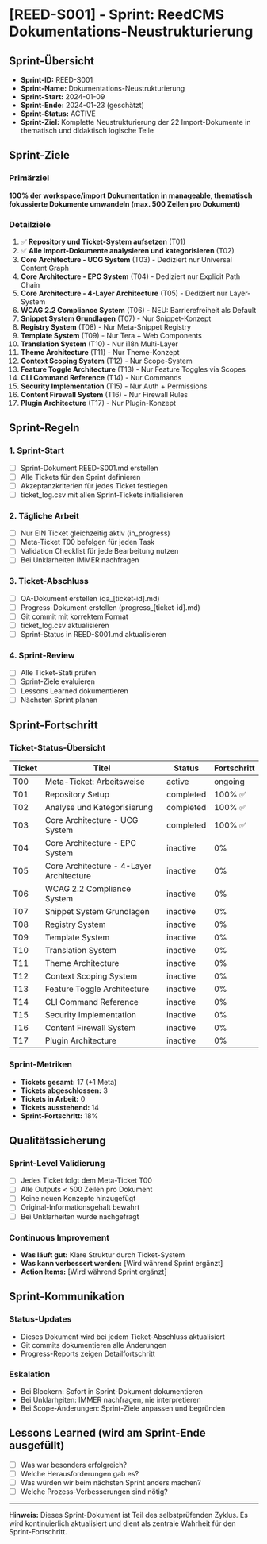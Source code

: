 # [REED-S001] - Sprint: ReedCMS Dokumentations-Neustrukturierung

## Sprint-Übersicht
- **Sprint-ID:** REED-S001
- **Sprint-Name:** Dokumentations-Neustrukturierung
- **Sprint-Start:** 2024-01-09
- **Sprint-Ende:** 2024-01-23 (geschätzt)
- **Sprint-Status:** ACTIVE
- **Sprint-Ziel:** Komplette Neustrukturierung der 22 Import-Dokumente in thematisch und didaktisch logische Teile

## Sprint-Ziele

### Primärziel
**100% der workspace/import Dokumentation in manageable, thematisch fokussierte Dokumente umwandeln (max. 500 Zeilen pro Dokument)**

### Detailziele
1. ✅ **Repository und Ticket-System aufsetzen** (T01)
2. ✅ **Alle Import-Dokumente analysieren und kategorisieren** (T02)
3. **Core Architecture - UCG System** (T03) - Dediziert nur Universal Content Graph
4. **Core Architecture - EPC System** (T04) - Dediziert nur Explicit Path Chain
5. **Core Architecture - 4-Layer Architecture** (T05) - Dediziert nur Layer-System
6. **WCAG 2.2 Compliance System** (T06) - NEU: Barrierefreiheit als Default
7. **Snippet System Grundlagen** (T07) - Nur Snippet-Konzept
8. **Registry System** (T08) - Nur Meta-Snippet Registry
9. **Template System** (T09) - Nur Tera + Web Components
10. **Translation System** (T10) - Nur i18n Multi-Layer
11. **Theme Architecture** (T11) - Nur Theme-Konzept
12. **Context Scoping System** (T12) - Nur Scope-System
13. **Feature Toggle Architecture** (T13) - Nur Feature Toggles via Scopes
14. **CLI Command Reference** (T14) - Nur Commands
15. **Security Implementation** (T15) - Nur Auth + Permissions
16. **Content Firewall System** (T16) - Nur Firewall Rules
17. **Plugin Architecture** (T17) - Nur Plugin-Konzept

## Sprint-Regeln

### 1. Sprint-Start
- [ ] Sprint-Dokument REED-S001.md erstellen
- [ ] Alle Tickets für den Sprint definieren
- [ ] Akzeptanzkriterien für jedes Ticket festlegen
- [ ] ticket_log.csv mit allen Sprint-Tickets initialisieren

### 2. Tägliche Arbeit
- [ ] Nur EIN Ticket gleichzeitig aktiv (in_progress)
- [ ] Meta-Ticket T00 befolgen für jeden Task
- [ ] Validation Checklist für jede Bearbeitung nutzen
- [ ] Bei Unklarheiten IMMER nachfragen

### 3. Ticket-Abschluss
- [ ] QA-Dokument erstellen (qa_[ticket-id].md)
- [ ] Progress-Dokument erstellen (progress_[ticket-id].md)
- [ ] Git commit mit korrektem Format
- [ ] ticket_log.csv aktualisieren
- [ ] Sprint-Status in REED-S001.md aktualisieren

### 4. Sprint-Review
- [ ] Alle Ticket-Stati prüfen
- [ ] Sprint-Ziele evaluieren
- [ ] Lessons Learned dokumentieren
- [ ] Nächsten Sprint planen

## Sprint-Fortschritt

### Ticket-Status-Übersicht
| Ticket | Titel | Status | Fortschritt |
|--------|-------|--------|-------------|
| T00 | Meta-Ticket: Arbeitsweise | active | ongoing |
| T01 | Repository Setup | completed | 100% ✅ |
| T02 | Analyse und Kategorisierung | completed | 100% ✅ |
| T03 | Core Architecture - UCG System | completed | 100% ✅ |
| T04 | Core Architecture - EPC System | inactive | 0% |
| T05 | Core Architecture - 4-Layer Architecture | inactive | 0% |
| T06 | WCAG 2.2 Compliance System | inactive | 0% |
| T07 | Snippet System Grundlagen | inactive | 0% |
| T08 | Registry System | inactive | 0% |
| T09 | Template System | inactive | 0% |
| T10 | Translation System | inactive | 0% |
| T11 | Theme Architecture | inactive | 0% |
| T12 | Context Scoping System | inactive | 0% |
| T13 | Feature Toggle Architecture | inactive | 0% |
| T14 | CLI Command Reference | inactive | 0% |
| T15 | Security Implementation | inactive | 0% |
| T16 | Content Firewall System | inactive | 0% |
| T17 | Plugin Architecture | inactive | 0% |

### Sprint-Metriken
- **Tickets gesamt:** 17 (+1 Meta)
- **Tickets abgeschlossen:** 3
- **Tickets in Arbeit:** 0
- **Tickets ausstehend:** 14
- **Sprint-Fortschritt:** 18%

## Qualitätssicherung

### Sprint-Level Validierung
- [ ] Jedes Ticket folgt dem Meta-Ticket T00
- [ ] Alle Outputs < 500 Zeilen pro Dokument
- [ ] Keine neuen Konzepte hinzugefügt
- [ ] Original-Informationsgehalt bewahrt
- [ ] Bei Unklarheiten wurde nachgefragt

### Continuous Improvement
- **Was läuft gut:** Klare Struktur durch Ticket-System
- **Was kann verbessert werden:** [Wird während Sprint ergänzt]
- **Action Items:** [Wird während Sprint ergänzt]

## Sprint-Kommunikation

### Status-Updates
- Dieses Dokument wird bei jedem Ticket-Abschluss aktualisiert
- Git commits dokumentieren alle Änderungen
- Progress-Reports zeigen Detailfortschritt

### Eskalation
- Bei Blockern: Sofort in Sprint-Dokument dokumentieren
- Bei Unklarheiten: IMMER nachfragen, nie interpretieren
- Bei Scope-Änderungen: Sprint-Ziele anpassen und begründen

## Lessons Learned (wird am Sprint-Ende ausgefüllt)
- [ ] Was war besonders erfolgreich?
- [ ] Welche Herausforderungen gab es?
- [ ] Was würden wir beim nächsten Sprint anders machen?
- [ ] Welche Prozess-Verbesserungen sind nötig?

---

**Hinweis:** Dieses Sprint-Dokument ist Teil des selbstprüfenden Zyklus. Es wird kontinuierlich aktualisiert und dient als zentrale Wahrheit für den Sprint-Fortschritt.